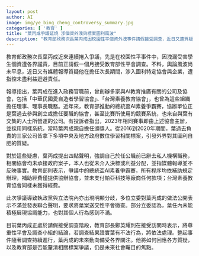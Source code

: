 ```yaml
---
layout: post
author: AI
image: img/ye_bing_cheng_controversy_summary.jpg
categories: [ '教育' ]
title: "葉丙成爭議延燒 涉個資外洩與標案圖利風波"
description: "教育部政務次長葉丙成因校園性平個資外洩事件請假接受調查，近日又遭質疑涉及圖利所屬協會與企業，政壇與輿論關注其去留與教育部標案爭議發展"
---
```

教育部政務次長葉丙成近來連續捲入爭議，先是在校園性平事件中，因洩漏受害學生個資遭各界譴責，目前正請假一個月接受教育部性平會調查。不料，輿論風波尚未平息，近日又有媒體報導質疑他在擔任次長期間，涉入圖利特定協會與企業，遭指控未盡利益迴避責任。

報導指出，葉丙成在進入政務官職前，曾創辦多家與AI教育推廣有關的公司及協會，包括「中華民國愛自造者學習協會」、「台灣素養教育協會」，也曾為這些組織擔任理事、理事長職務。近年來，教育部推動的總統盃AI素養爭霸賽，協辦單位正是葉過去參與創立或擔任要職的協會，甚至比賽所使用的競賽系統，也來自與葉有交集的人士所營運的公司。有投訴者指出，2023年相同賽事即由上述協會主辦，並採用同樣系統，當時葉丙成親自擔任頒獎人。從2016到2020年期間，葉過去負責的三家公司皆拿下多項中央及地方政府數位學習相關標案，引發外界對其圖利自肥的質疑。

對於這些疑慮，葉丙成提出四點聲明，強調自己於任公職前已辭去私人機構職務，相關協會均未承接政府案子，本人也從未介入決標或利益分配，並指媒體報導並不反映事實。教育部則表示，爭議中的總統盃AI素養爭霸賽，所有程序均依補助規定辦理，補助經費僅提供協辦協會，並未支付帕亞科技等廠商任何款項；台灣素養教育協會同樣未獲得經費。

此次爭議導致執政黨與立法院內亦出現明顯分歧，多位立委對葉丙成的做法公開表示不滿並發表聯合聲明，要求將葉案送交性平會徹查。部分立委認為，葉任內未能積極展現協調能力，也對其個人行為感到不滿。

目前葉丙成正處於請假接受調查階段，教育部長鄭英耀則在接受訪問時表示，將尊重性平會及調查小組的結論，若調查結果證實葉有不法行為，將依法處理。整起事件隨著調查持續進行，葉丙成的未來動向備受各界關注。他將如何回應各方質疑，以及教育部是否能釐清相關標案爭議，仍是未來社會矚目的焦點。